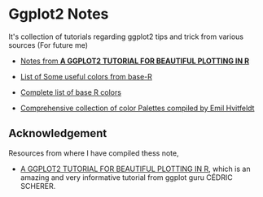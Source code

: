 # Ggplot2 Notes

It's collection of tutorials regarding ggplot2 tips and trick from various sources (For future me)

- [Notes from **A GGPLOT2 TUTORIAL FOR BEAUTIFUL PLOTTING IN R**](R/ggplot2_from_Ced.md)

- [List of Some useful colors from base-R](some_useful_color.md)
- [Complete list of base R colors](Rcolor.pdf)
- [Comprehensive collection of color Palettes compiled by Emil Hvitfeldt](R/compre_list_palettes_from_Emil.md)

## Acknowledgement

Resources from where I have compiled thess note,

-   [A GGPLOT2 TUTORIAL FOR BEAUTIFUL PLOTTING IN R](https://cedricscherer.netlify.app/2019/08/05/a-ggplot2-tutorial-for-beautiful-plotting-in-r/), which is an amazing and very informative tutorial from ggplot guru CÉDRIC SCHERER.
